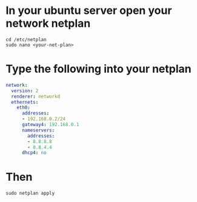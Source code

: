 # In your ubuntu server open your network netplan
```
cd /etc/netplan
sudo nano <your-net-plan>

```
# Type the following into your netplan
```yaml
network:
  version: 2
  renderer: networkd  
  ethernets:
    eth0:
      addresses:
      - 192.168.0.2/24
      gateway4: 192.168.0.1
      nameservers:
        addresses:
        - 8.8.8.8
        - 8.8.4.4
      dhcp4: no

```

# Then
```
sudo netplan apply

```